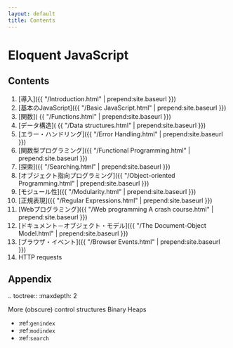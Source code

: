 ```yaml
---
layout: default
title: Contents
---
```

Eloquent JavaScript
===================

Contents
--------

   1. [導入]({{ "/Introduction.html" | prepend:site.baseurl }})
   2. [基本のJavaScript]({{ "/Basic JavaScript.html" | prepend:site.baseurl }})
   3. [関数]( {{ "/Functions.html" | prepend:site.baseurl }})
   4. [データ構造]( {{ "/Data structures.html" | prepend:site.baseurl }})
   5. [エラー・ハンドリング]({{ "/Error Handling.html" | prepend:site.baseurl }})
   6. [関数型プログラミング]({{ "/Functional Programming.html" | prepend:site.baseurl }})
   7. [探索]({{ "/Searching.html" | prepend:site.baseurl }})
   8. [オブジェクト指向プログラミング]({{ "/Object-oriented Programming.html" | prepend:site.baseurl }})
   9. [モジュール性]({{ "/Modularity.html" | prepend:site.baseurl }})
   10. [正規表現]({{ "/Regular Expressions.html" | prepend:site.baseurl }})
   11. [Webプログラミング]({{ "/Web programming A crash course.html" | prepend:site.baseurl }})
   12. [ドキュメント－オブジェクト・モデル]({{ "/The Document-Object Model.html" | prepend:site.baseurl }})
   13. [ブラウザ・イベント]({{ "/Browser Events.html" | prepend:site.baseurl }})
   14. HTTP requests

Appendix
--------

.. toctree::
   :maxdepth: 2

   More (obscure) control structures
   Binary Heaps



* :ref:`genindex`
* :ref:`modindex`
* :ref:`search`

